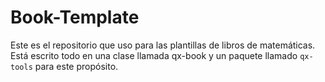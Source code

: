 # Book-Template

Este es el repositorio que uso para las plantillas de libros de matemáticas. Está escrito todo en una clase llamada qx-book y un paquete llamado ```qx-tools``` para este propósito.
